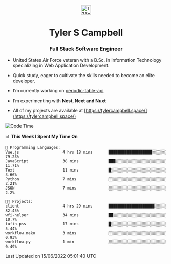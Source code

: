 <p align="center">
<a href="https://www.linkedin.com/in/t36campbell" target="blank"><img align="center" src="https://ik.imagekit.io/t36campbell/Portfolio/linkedin.png.original_m8bbGgPh6.png" alt="t36campbell" height="30" width="30" /></a>
</p>
<h1 align="center">Tyler S Campbell</h1>
<h3 align="center">Full Stack Software Engineer</h3>

* United States Air Force veteran with a B.Sc. in Information Technology specializing in Web Application Development. 

* Quick study, eager to cultivate the skills needed to become an elite developer.

* I’m currently working on [periodic-table-api](https://github.com/t36campbell/periodic-table-api)

* I’m experimenting with **Nest, Next and Nuxt**

* All of my projects are available at [https://tylercampbell.space/](https://tylercampbell.space/)

<!--START_SECTION:waka-->
![Code Time](http://img.shields.io/badge/Code%20Time-1%2C654%20hrs%209%20mins-blue)

📊 **This Week I Spent My Time On** 

```text
💬 Programming Languages: 
Vue.js                   4 hrs 18 mins       ███████████████████░░░░░░   79.23% 
JavaScript               38 mins             ███░░░░░░░░░░░░░░░░░░░░░░   11.71% 
Text                     11 mins             █░░░░░░░░░░░░░░░░░░░░░░░░   3.66% 
Python                   7 mins              ░░░░░░░░░░░░░░░░░░░░░░░░░   2.21% 
JSON                     7 mins              ░░░░░░░░░░░░░░░░░░░░░░░░░   2.2%

🐱‍💻 Projects: 
client                   4 hrs 29 mins       ████████████████████░░░░░   82.45% 
wfi-helper               34 mins             ██░░░░░░░░░░░░░░░░░░░░░░░   10.7% 
tufin-pss                17 mins             █░░░░░░░░░░░░░░░░░░░░░░░░   5.44% 
workflow.mako            3 mins              ░░░░░░░░░░░░░░░░░░░░░░░░░   0.93% 
workflow.py              1 min               ░░░░░░░░░░░░░░░░░░░░░░░░░   0.49%

```


 Last Updated on 15/06/2022 05:01:40 UTC
<!--END_SECTION:waka-->
